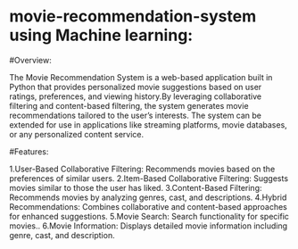 # movie-recommendation-system using Machine learning:


#Overview:

The Movie Recommendation System is a web-based application built in Python that provides personalized movie suggestions based on user ratings, preferences,
and viewing history.By leveraging collaborative filtering and content-based filtering, the system generates movie recommendations tailored to the user’s interests.
The system can be extended for use in applications like streaming platforms, movie databases, or any personalized content service.

#Features:

1.User-Based Collaborative Filtering: Recommends movies based on the preferences of similar users.
2.Item-Based Collaborative Filtering: Suggests movies similar to those the user has liked.
3.Content-Based Filtering: Recommends movies by analyzing genres, cast, and descriptions.
4.Hybrid Recommendations: Combines collaborative and content-based approaches for enhanced suggestions.
5.Movie Search: Search functionality for specific movies..
6.Movie Information: Displays detailed movie information including genre, cast, and description.
